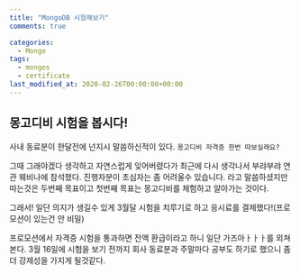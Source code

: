 ```yaml
---
title: "MongoDB 시험해보기"
comments: true

categories:
  - Mongo
tags: 
  - mongos
  - certificate
last_modified_at: 2020-02-26T00:00:00+00:00
---
```


## 몽고디비 시험을 봅시다!
사내 동료분이 한달전에 넌지시 말씀하신적이 있다.
`몽고디비 자격증 한번 따보실래요?`

그때 그래야겠다 생각하고 자연스럽게 잊어버렸다가 최근에 다시 생각나서 부랴부랴 연관 웨비나에 참석했다.
진행자분이 초심자는 좀 어려울수 있습니다. 라고 말씀하셨지만 따는것은 두번째 목표이고 첫번째 목표는 
몽고디비를 체험하고 알아가는 것이다.

그래서! 일단 의지가 생길수 있게 3월달 시험을 치루기로 하고 응시료를 결제했다!(프로모션이 있는건 안 비밀)

프로모션에서 자격증 시험을 통과하면 전액 환급이라고 하니 일단 가즈아ㅏㅏㅏ를 외쳐본다.
3월 16일에 시험을 보기 전까지 회사 동료분과 주말마다 공부도 하기로 했으니 좀더 강제성을 가지게 될것같다.